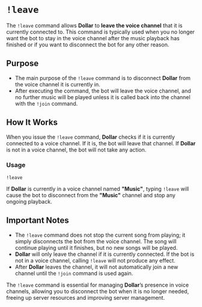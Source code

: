 # `!leave`

The `!leave` command allows **Dollar** to **leave the voice channel** that it is currently connected to. This command is typically used when you no longer want the bot to stay in the voice channel after the music playback has finished or if you want to disconnect the bot for any other reason.

## Purpose
- The main purpose of the `!leave` command is to disconnect **Dollar** from the voice channel it is currently in.
- After executing the command, the bot will leave the voice channel, and no further music will be played unless it is called back into the channel with the `!join` command.

## How It Works
When you issue the `!leave` command, **Dollar** checks if it is currently connected to a voice channel. If it is, the bot will leave that channel. If **Dollar** is not in a voice channel, the bot will not take any action.

### Usage

```
!leave
```

If **Dollar** is currently in a voice channel named **"Music"**, typing `!leave` will cause the bot to disconnect from the **"Music"** channel and stop any ongoing playback.

## Important Notes

- The `!leave` command does not stop the current song from playing; it simply disconnects the bot from the voice channel. The song will continue playing until it finishes, but no new songs will be played.
- **Dollar** will only leave the channel if it is currently connected. If the bot is not in a voice channel, calling `!leave` will not produce any effect.
- After **Dollar** leaves the channel, it will not automatically join a new channel until the `!join` command is used again.

The `!leave` command is essential for managing **Dollar**’s presence in voice channels, allowing you to disconnect the bot when it is no longer needed, freeing up server resources and improving server management.
